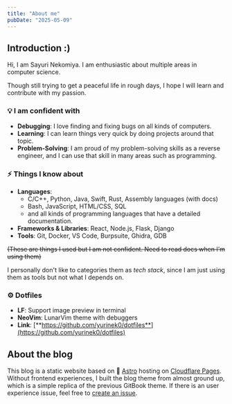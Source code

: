 ```yaml
---
title: "About me"
pubDate: "2025-05-09"
---
```

## **Introduction :)**
Hi, I am Sayuri Nekomiya. I am enthusiastic about multiple areas in computer science.&#x20;

Though still trying to get a peaceful life in rough days, I hope I will learn and contribute with my passion.

### **💡 I am confident with**

* **Debugging**: I love finding and fixing bugs on all kinds of computers.&#x20;
* **Learning**: I can learn things very quick by doing projects around that topic.
* **Problem-Solving**: I am proud of my problem-solving skills as a reverse engineer, and I can use that skill in many areas such as programming.

### **⚡ Things I know about**

* **Languages**:&#x20;
  * C/C++, Python, Java, Swift, Rust, Assembly languages (with docs)
  * Bash, JavaScript, HTML/CSS, SQL
  * and all kinds of programming languages that have a detailed documentation.
* **Frameworks & Libraries**: React, Node.js, Flask, Django
* **Tools**: Git, Docker, VS Code, Burpsuite, Ghidra, GDB

~~(These are things I used but I am not confident. Need to read docs when I'm using them)~~

I personally don't like to categories them as _tech stack_, since I am just using them as tools but not what I depends on.

### **⚙️ Dotfiles**

* **LF**: Support image preview in terminal
* **NeoVim**: LunarVim theme with debuggers
* **Link**: [**https://github.com/yurinek0/dotfiles**](https://github.com/yurinek0/dotfiles)

## **About the blog**

This blog is a static website based on 🚀 [Astro](https://github.com/withastro/astro/) hosting on [Cloudflare Pages](https://pages.cloudflare.com/).
Without frontend experiences, I built the blog theme from almost ground up, which is a simple replica of the previous GitBook theme.
If there is an user experience issue, feel free to [create an issue](https://github.com/YuriNek0/YuriVerse).
